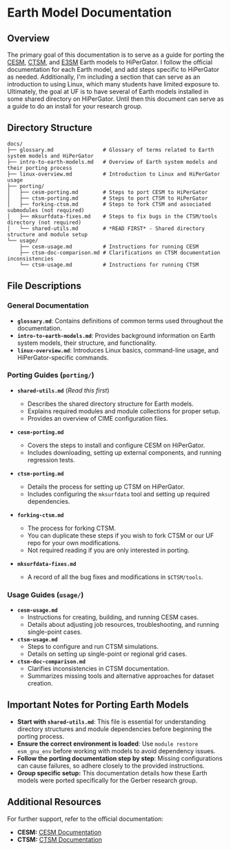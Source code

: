 # Earth Model Documentation

## Overview
The primary goal of this documentation is to serve as a guide for porting the [CESM](https://www.cesm.ucar.edu/), [CTSM](https://github.com/ESCOMP/CTSM), and [E3SM](https://e3sm.org/) Earth models to HiPerGator. I follow the official documentation for each Earth model, and add steps specific to HiPerGator as needed. Additionally, I'm including a section that can serve as an introduction to using Linux, which many students have limited exposure to. Ultimately, the goal at UF is to have several of Earth models installed in some shared directory on HiPerGator. Until then this document can serve as a guide to do an install for your research group.

## Directory Structure

```
docs/
├── glossary.md                # Glossary of terms related to Earth system models and HiPerGator
├── intro-to-earth-models.md   # Overview of Earth system models and their porting process
├── linux-overview.md          # Introduction to Linux and HiPerGator usage
├── porting/                   
│   ├── cesm-porting.md        # Steps to port CESM to HiPerGator
│   ├── ctsm-porting.md        # Steps to port CTSM to HiPerGator
│   ├── forking-ctsm.md		   # Steps to fork CTSM and associated submodules (not required)
│   ├── mksurfdata-fixes.md	   # Steps to fix bugs in the CTSM/tools directory (not required)
│   └── shared-utils.md        # *READ FIRST* - Shared directory structure and module setup
└── usage/                     
    ├── cesm-usage.md          # Instructions for running CESM
    ├── ctsm-doc-comparison.md # Clarifications on CTSM documentation inconsistencies
    └── ctsm-usage.md          # Instructions for running CTSM
```

## File Descriptions

### **General Documentation**
- **`glossary.md`**: Contains definitions of common terms used throughout the documentation.
- **`intro-to-earth-models.md`**: Provides background information on Earth system models, their structure, and functionality.
- **`linux-overview.md`**: Introduces Linux basics, command-line usage, and HiPerGator-specific commands.

### **Porting Guides (`porting/`)**
- **`shared-utils.md`** (*Read this first*)
  - Describes the shared directory structure for Earth models.
  - Explains required modules and module collections for proper setup.
  - Provides an overview of CIME configuration files.
- **`cesm-porting.md`**
  - Covers the steps to install and configure CESM on HiPerGator.
  - Includes downloading, setting up external components, and running regression tests.
- **`ctsm-porting.md`**
  - Details the process for setting up CTSM on HiPerGator.
  - Includes configuring the `mksurfdata` tool and setting up required dependencies.
- __`forking-ctsm.md`__
  - The process for forking CTSM. 
  - You can duplicate these steps if you wish to fork CTSM or our UF repo for your own modifications.
  - Not required reading if you are only interested in porting.

- __`mksurfdata-fixes.md`__
  - A record of all the bug fixes and modifications in `$CTSM/tools`.


### **Usage Guides (`usage/`)**
- **`cesm-usage.md`**
  - Instructions for creating, building, and running CESM cases.
  - Details about adjusting job resources, troubleshooting, and running single-point cases.
- **`ctsm-usage.md`**
  - Steps to configure and run CTSM simulations.
  - Details on setting up single-point or regional grid cases.
- **`ctsm-doc-comparison.md`**
  - Clarifies inconsistencies in CTSM documentation.
  - Summarizes missing tools and alternative approaches for dataset creation.

## Important Notes for Porting Earth Models
- **Start with `shared-utils.md`**: This file is essential for understanding directory structures and module dependencies before beginning the porting process.
- **Ensure the correct environment is loaded**: Use `module restore esm_gnu_env` before working with models to avoid dependency issues.
- **Follow the porting documentation step by step**: Missing configurations can cause failures, so adhere closely to the provided instructions.
- __Group specific setup:__ This documentation details how these Earth models were ported specifically for the Gerber research group.

## Additional Resources
For further support, refer to the official documentation:
- **CESM:** [CESM Documentation](https://escomp.github.io/CESM/versions/cesm2.1/html/index.html)
- **CTSM:** [CTSM Documentation](https://escomp.github.io/ctsm-docs/versions/master/html/users_guide/index.html)

